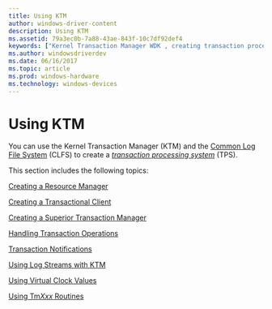 ```yaml
---
title: Using KTM
author: windows-driver-content
description: Using KTM
ms.assetid: 79a3ec0b-7a88-43ae-843f-10c7df92def4
keywords: ["Kernel Transaction Manager WDK , creating transaction processing systems", "KTM WDK , creating transaction processing systems", "transaction processing systems WDK KTM , creating transaction processing systems", "TPS WDK KTM , creating TPSs"]
ms.author: windowsdriverdev
ms.date: 06/16/2017
ms.topic: article
ms.prod: windows-hardware
ms.technology: windows-devices
---
```


# Using KTM


You can use the Kernel Transaction Manager (KTM) and the [Common Log File System](using-common-log-file-system.md) (CLFS) to create a [*transaction processing system*](transaction-processing-terms.md#ktm-term-transaction-processing-system) (TPS).

This section includes the following topics:

[Creating a Resource Manager](creating-a-resource-manager.md)

[Creating a Transactional Client](creating-a-transactional-client.md)

[Creating a Superior Transaction Manager](creating-a-superior-transaction-manager.md)

[Handling Transaction Operations](handling-transaction-operations.md)

[Transaction Notifications](transaction-notifications.md)

[Using Log Streams with KTM](using-log-streams-with-ktm.md)

[Using Virtual Clock Values](using-virtual-clock-values.md)

[Using Tm*Xxx* Routines](using-tmxxx-routines.md)

 

 




